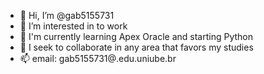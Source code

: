 - 👋 Hi, I’m @gab5155731
- 👀 I’m interested in to work
- 🌱 I'm currently learning Apex Oracle and starting Python
- 💞️ I seek to collaborate in any area that favors my studies
- 📫 email: gab5155731@.edu.uniube.br

<!---
gab5155731/gab5155731 is a ✨ special ✨ repository because its `README.md` (this file) appears on your GitHub profile.
You can click the Preview link to take a look at your changes.
--->
